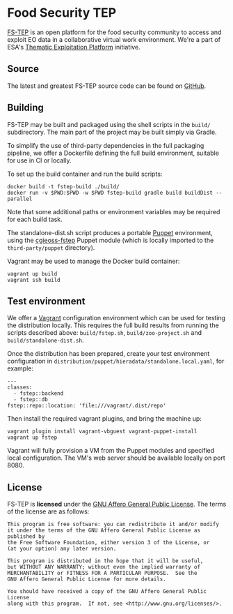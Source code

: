 # Food Security TEP

[FS-TEP][FS-TEP] is an open platform for the food security community to access
and exploit EO data in a collaborative virtual work environment. We're a part
of ESA's [Thematic Exploitation Platform][TEP] initiative.

## Source

The latest and greatest FS-TEP source code can be found on [GitHub][GitHub].

## Building

FS-TEP may be built and packaged using the shell scripts in the `build/`
subdirectory. The main part of the project may be built simply via Gradle.

To simplify the use of third-party dependencies in the full packaging pipeline,
we offer a Dockerfile defining the full build environment, suitable for use in
CI or locally.

To set up the build container and run the build scripts:

    docker build -t fstep-build ./build/
    docker run -v $PWD:$PWD -w $PWD fstep-build gradle build buildDist --parallel

Note that some additional paths or environment variables may be required for
each build task.

The standalone-dist.sh script produces a portable [Puppet][Puppet] environment,
using the [cgieoss-fstep][cgieoss-fstep] Puppet module (which is locally imported
to the `third-party/puppet` directory).

Vagrant may be used to manage the Docker build container:

    vagrant up build
    vagrant ssh build

## Test environment

We offer a [Vagrant][Vagrant] configuration environment which can
be used for testing the distribution locally. This requires the full build
results from running the scripts described above: `build/fstep.sh`,
`build/zoo-project.sh` and `build/standalone-dist.sh`.

Once the distribution has been prepared, create your test environment
configuration in `distribution/puppet/hieradata/standalone.local.yaml`,
for example:

    ---
    classes:
      - fstep::backend
      - fstep::db
    fstep::repo::location: 'file:///vagrant/.dist/repo'

Then install the required vagrant plugins, and bring the machine up:

    vagrant plugin install vagrant-vbguest vagrant-puppet-install
    vagrant up fstep

Vagrant will fully provision a VM from the Puppet modules and specified local
configuration. The VM's web server should be available locally on port 8080.

## License

FS-TEP is **licensed** under the [GNU Affero General Public License][AGPL]. The
terms of the license are as follows:

    This program is free software: you can redistribute it and/or modify
    it under the terms of the GNU Affero General Public License as published by
    the Free Software Foundation, either version 3 of the License, or
    (at your option) any later version.

    This program is distributed in the hope that it will be useful,
    but WITHOUT ANY WARRANTY; without even the implied warranty of
    MERCHANTABILITY or FITNESS FOR A PARTICULAR PURPOSE.  See the
    GNU Affero General Public License for more details.

    You should have received a copy of the GNU Affero General Public License
    along with this program.  If not, see <http://www.gnu.org/licenses/>.

[FS-TEP]: https://foodsecurity-tep.eo.esa.int/
[TEP]: http://tep.eo.esa.int/
[Github]: https://github.com/cgi-eoss/fs-tep
[Puppet]: https://puppet.com/
[cgieoss-fstep]: https://github.com/cgi-eoss/puppet-fstep
[Vagrant]: https://vagrantup.com/
[AGPL]: https://www.gnu.org/licenses/agpl.html
